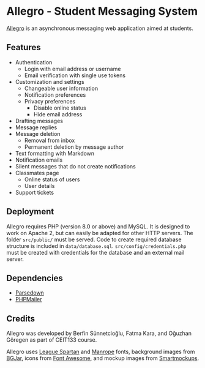 # Allegro - Student Messaging System

[Allegro](https://allegroapp.me) is an asynchronous messaging web application aimed at students.

## Features

- Authentication
  - Login with email address or username 
  - Email verification with single use tokens
- Customization and settings
  - Changeable user information
  - Notification preferences
  - Privacy preferences
    - Disable online status
    - Hide email address
- Drafting messages
- Message replies
- Message deletion
  - Removal from inbox 
  - Permanent deletion by message author
- Text formatting with Markdown
- Notification emails
- Silent messages that do not create notifications
- Classmates page
  - Online status of users
  - User details 
- Support tickets

## Deployment

Allegro requires PHP (version 8.0 or above) and MySQL. It is designed to work on Apache 2, but can easily be adapted for other HTTP servers. The folder `src/public/` must be served. Code to create required database structure is included in `data/database.sql`. `src/config/credentials.php` must be created with credentials for the database and an external mail server.

## Dependencies

- [Parsedown](https://github.com/erusev/parsedown)
- [PHPMailer](https://github.com/PHPMailer/PHPMailer)

## Credits

Allegro was developed by Berfin Sünnetcioğlu, Fatma Kara, and Oğuzhan Göregen as part of CEIT133 course.

Allegro uses [League Spartan](https://www.theleagueofmoveabletype.com/league-spartan) and [Manrope](https://manropefont.com/) fonts, background images from [BGJar](https://bgjar.com/), icons from [Font Awesome](https://fontawesome.com), and mockup images from [Smartmockups](https://smartmockups.com).
